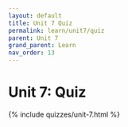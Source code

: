 ```yaml
---
layout: default
title: Unit 7 Quiz
permalink: learn/unit7/quiz
parent: Unit 7
grand_parent: Learn
nav_order: 13
---
```


# Unit 7: Quiz

{% include quizzes/unit-7.html %}
